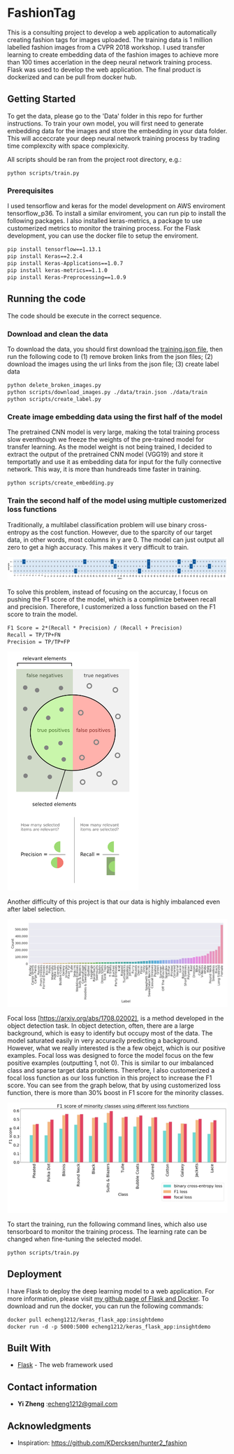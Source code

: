 # FashionTag

This is a consulting project to develop a web application to automatically creating fashion tags for images uploaded. The training data is 1 million labelled fashion images from a CVPR 2018 workshop. I used transfer learning to create embedding data of the fashion images to achieve more than 100 times accerlation in the deep neural network training process. Flask was used to develop the web application. The final product is dockerized and can be pull from docker hub. 


## Getting Started

To get the data, please go to the 'Data' folder in this repo for further instructions. To train your own model, you will first need to generate embedding data for the images and store the embedding in your data folder. This will acceccrate your deep neural network training process by trading time complexcity with space complexicity. 

All scripts should be ran from the project root directory, e.g.:

```
python scripts/train.py
```
### Prerequisites

I used tensorflow and keras for the model development on AWS enviroment tensorflow_p36. To install a similar enviroment, you can run pip to install the following packages. I also installed keras-metrics, a package to use customerized metrics to monitor the training process. For the Flask development, you can use the docker file to setup the enviroment.

```
pip install tensorflow==1.13.1
pip install Keras==2.2.4
pip install Keras-Applications==1.0.7
pip install keras-metrics==1.1.0
pip install Keras-Preprocessing==1.0.9
```

## Running the code

The code should be execute in the correct sequence. 

### Download and clean the data

To download the data, you should first download the [training.json file](https://www.kaggle.com/c/imaterialist-challenge-fashion-2018), then run the following code to (1) remove broken links from the json files; (2) download the images using the url links from the json file; (3) create label data

```
python delete_broken_images.py
python scripts/download_images.py ./data/train.json ./data/train
python scripts/create_label.py
```

### Create image embedding data using the first half of the model

The pretrained CNN model is very large, making the total training process slow eventhough we freeze the weights of the pre-trained model for transfer learning. As the model weight is not being trained, I decided to extract the output of the pretrained CNN model (VGG19) and store it temportatly and use it as embedding data for input for the fully connective network. This way, it is more than hundreads time faster in training. 
```
python scripts/create_embedding.py
```
### Train the second half of the model using multiple customerized loss functions

Traditionally, a multilabel classification problem will use binary cross-entropy as the cost function. However, due to the sparcity of our target data, in other words, most columns in y are 0. The model can just output all zero to get a high accuracy. This makes it very difficult to train. 

![](/images/sparse_data.jpg)

To solve this problem, instead of focusing on the accurcay, I focus on pushing the F1 score of the model, which is a complimize between recall and precision. Therefore, I customerized a loss function based on the F1 score to train the model. 

```
F1 Score = 2*(Recall * Precision) / (Recall + Precision)
Recall = TP/TP+FN
Precision = TP/TP+FP
```

<img src='images/Precisionrecall.png' width='300'>


Another difficulty of this project is that our data is highly imbalanced even after label selection. 

<img src='images/label_dist.jpg'>

Focal loss [https://arxiv.org/abs/1708.02002], is a method developed in the object detection task. In object detection, often, there are a large background, which is easy to identify but occupy most of the data. The model saturated easily in very accuracily predicting a background. However, what we really interested is the a few obejct, which is our positive examples. Focal loss was designed to force the model focus on the few positive examples (outputting 1, not 0). This is similar to our imbalanced class and sparse target data problems. Therefore, I also customerized a focal loss function as our loss function in this project to increase the F1 score. You can see from the graph below, that by using customerized loss function, there is more than 30% boost in F1 score for the minority classes.

<img src='images/f1_score_v3.jpg'>

To start the training, run the following command lines, which also use tensorboard to monitor the training process. The learning rate can be changed when fine-tuning the selected model.

```
python scripts/train.py
```



## Deployment

I have Flask to deploy the deep learning model to a web application. For more information, please visit [my github page of Flask and Docker](https://github.com/YIZHE12/keras-flask-deploy-webapp). To download and run the docker, you can run the following commands:

```
docker pull echeng1212/keras_flask_app:insightdemo
docker run -d -p 5000:5000 echeng1212/keras_flask_app:insightdemo
```


## Built With

* [Flask](http://flask.pocoo.org/) - The web framework used


## Contact information

* **Yi Zheng** :echeng1212@gmail.com 


## Acknowledgments

* Inspiration: 
https://github.com/KDercksen/hunter2_fashion




